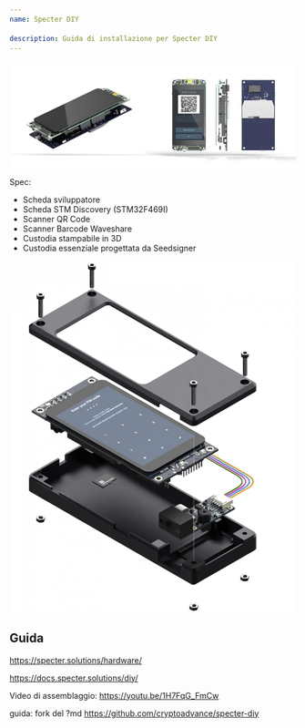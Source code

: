 ```yaml
---
name: Specter DIY

description: Guida di installazione per Specter DIY
---
```


![cover](assets/cover.webp)

Spec:

- Scheda sviluppatore
- Scheda STM Discovery (STM32F469I)
- Scanner QR Code
- Scanner Barcode Waveshare
- Custodia stampabile in 3D
- Custodia essenziale progettata da Seedsigner

![vista del dispositivo](assets/2.webp)

## Guida

https://specter.solutions/hardware/

https://docs.specter.solutions/diy/

Video di assemblaggio: https://youtu.be/1H7FqG_FmCw

guida: fork del ?md https://github.com/cryptoadvance/specter-diy
